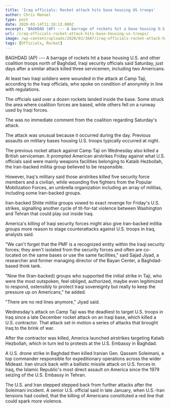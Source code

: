 ```yaml
---
title: 'Iraq officials: Rocket attack hits base housing US troops'
author: Chris Manoel
type: post
date: 2020-03-14T11:18:13.000Z
excerpt: 'BAGHDAD (AP) --- A barrage of rockets hit a base housing U.S. and other coalition troops north of Baghdad, Iraqi security officials said Saturday, just days after a similar attack killed three servicemen, including two Americans.At least two Iraqi soldiers were wounded in the attack at Camp Taji, according to the Iraqi officials, who spoke&hellip;'
url: /iraq-officials-rocket-attack-hits-base-housing-us-troops/
image: /wp-content/uploads/2020/03/3667/iraq-officials-rocket-attack-hits-base-housing-us-troops.jpg
tags: [Officials, Rocket]
---
```


BAGHDAD (AP) --- A barrage of rockets hit a base housing U.S. and other coalition troops north of Baghdad, Iraqi security officials said Saturday, just days after a similar attack killed three servicemen, including two Americans.

At least two Iraqi soldiers were wounded in the attack at Camp Taji, according to the Iraqi officials, who spoke on condition of anonymity in line with regulations.

The officials said over a dozen rockets landed inside the base. Some struck the area where coalition forces are based, while others fell on a runway used by Iraqi forces.

The was no immediate comment from the coalition regarding Saturday's attack.

The attack was unusual because it occurred during the day. Previous assaults on military bases housing U.S. troops typically occurred at night.

The previous rocket attack against Camp Taji on Wednesday also killed a British serviceman. It prompted American airstrikes Friday against what U.S. officials said were mainly weapons facilities belonging to Kataib Hezbollah, the Iran-backed militia group believed to be responsible.

However, Iraq's military said those airstrikes killed five security force members and a civilian, while wounding five fighters from the Popular Mobilization Forces, an umbrella organization including an array of militias, including some Iran-backed groups.

Iran-backed Shiite militia groups vowed to exact revenge for Friday's U.S. strikes, signalling another cycle of tit-for-tat violence between Washington and Tehran that could play out inside Iraq.

America's killing of Iraqi security forces might also give Iran-backed militia groups more reason to stage counterattacks against U.S. troops in Iraq, analysts said.

"We can't forget that the PMF is a recognized entity within the Iraqi security forces; they aren't isolated from the security forces and often are co-located on the same bases or use the same facilities," said Sajad Jiyad, a researcher and former managing director of the Bayan Center, a Baghdad-based think tank.

"Now the (Iran-backed) groups who supported the initial strike in Taji, who were the most outspoken, feel obliged, authorized, maybe even legitimized to respond, ostensibly to protect Iraqi sovereignty but really to keep the pressure up on Americans," he added.

"There are no red lines anymore," Jiyad said.

Wednesday's attack on Camp Taji was the deadliest to target U.S. troops in Iraq since a late December rocket attack on an Iraqi base, which killed a U.S. contractor. That attack set in motion a series of attacks that brought Iraq to the brink of war.

After the contractor was killed, America launched airstrikes targeting Kataib Hezbollah, which in turn led to protests at the U.S. Embassy in Baghdad.

A U.S. drone strike in Baghdad then killed Iranian Gen. Qassem Soleimani, a top commander responsible for expeditionary operations across the wider Mideast. Iran struck back with a ballistic missile attack on U.S. forces in Iraq, the Islamic Republic's most direct assault on America since the 1979 seizing of the U.S. Embassy in Tehran.

The U.S. and Iran stepped stepped back from further attacks after the Soleimani incident. A senior U.S. official said in late January, when U.S.-Iran tensions had cooled, that the killing of Americans constituted a red line that could spark more violence.
